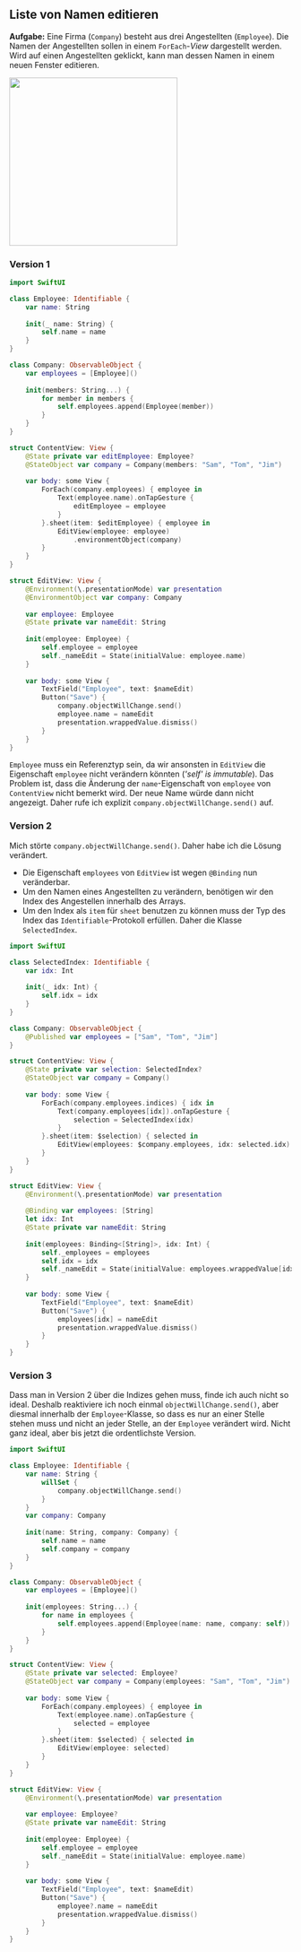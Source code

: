 ## Liste von Namen editieren

**Aufgabe:** Eine Firma (`Company`) besteht aus drei Angestellten (`Employee`). Die Namen der Angestellten sollen in einem `ForEach`-*View* dargestellt werden. Wird auf einen Angestellten geklickt, kann man dessen Namen in einem neuen Fenster editieren.

<img src="media/edit-list-of-employees.gif" width=300>

### Version 1

```swift
import SwiftUI

class Employee: Identifiable {
    var name: String
    
    init(_ name: String) {
        self.name = name
    }
}

class Company: ObservableObject {
    var employees = [Employee]()
    
    init(members: String...) {
        for member in members {
            self.employees.append(Employee(member))
        }
    }
}

struct ContentView: View {
    @State private var editEmployee: Employee?
    @StateObject var company = Company(members: "Sam", "Tom", "Jim")
    
    var body: some View {
        ForEach(company.employees) { employee in
            Text(employee.name).onTapGesture {
                editEmployee = employee
            }
        }.sheet(item: $editEmployee) { employee in
            EditView(employee: employee)
                .environmentObject(company)
        }
    }
}

struct EditView: View {
    @Environment(\.presentationMode) var presentation
    @EnvironmentObject var company: Company
    
    var employee: Employee
    @State private var nameEdit: String
    
    init(employee: Employee) {
        self.employee = employee
        self._nameEdit = State(initialValue: employee.name)
    }
    
    var body: some View {
        TextField("Employee", text: $nameEdit)
        Button("Save") {
            company.objectWillChange.send()
            employee.name = nameEdit
            presentation.wrappedValue.dismiss()
        }
    }
}
```

`Employee` muss ein Referenztyp sein, da wir ansonsten in `EditView` die Eigenschaft `employee` nicht verändern könnten (*'self' is immutable*). Das Problem ist, dass die Änderung der `name`-Eigenschaft von `employee` von `ContentView` nicht bemerkt wird. Der neue Name würde dann nicht angezeigt. Daher rufe ich explizit `company.objectWillChange.send()` auf.

### Version 2

Mich störte `company.objectWillChange.send()`. Daher habe ich die Lösung verändert. 
* Die Eigenschaft `employees` von `EditView` ist wegen `@Binding` nun veränderbar.
* Um den Namen eines Angestellten zu verändern, benötigen wir den Index des Angestellen innerhalb des Arrays.
* Um den Index als `item` für `sheet` benutzen zu können muss der Typ des Index das `Identifiable`-Protokoll erfüllen. Daher die Klasse `SelectedIndex`.

```swift
import SwiftUI

class SelectedIndex: Identifiable {
    var idx: Int
    
    init(_ idx: Int) {
        self.idx = idx
    }
}

class Company: ObservableObject {
    @Published var employees = ["Sam", "Tom", "Jim"]
}

struct ContentView: View {
    @State private var selection: SelectedIndex?
    @StateObject var company = Company()
    
    var body: some View {
        ForEach(company.employees.indices) { idx in
            Text(company.employees[idx]).onTapGesture {
                selection = SelectedIndex(idx)
            }
        }.sheet(item: $selection) { selected in
            EditView(employees: $company.employees, idx: selected.idx)
        }
    }
}

struct EditView: View {
    @Environment(\.presentationMode) var presentation
    
    @Binding var employees: [String]
    let idx: Int
    @State private var nameEdit: String
    
    init(employees: Binding<[String]>, idx: Int) {
        self._employees = employees
        self.idx = idx
        self._nameEdit = State(initialValue: employees.wrappedValue[idx])
    }
    
    var body: some View {
        TextField("Employee", text: $nameEdit)
        Button("Save") {
            employees[idx] = nameEdit
            presentation.wrappedValue.dismiss()
        }
    }
}
```

### Version 3

Dass man in Version 2 über die Indizes gehen muss, finde ich auch nicht so ideal. Deshalb reaktiviere ich noch einmal `objectWillChange.send()`, aber diesmal innerhalb der `Employee`-Klasse, so dass es nur an einer Stelle stehen muss und nicht an jeder Stelle, an der `Employee` verändert wird. Nicht ganz ideal, aber bis jetzt die ordentlichste Version.

```swift
import SwiftUI

class Employee: Identifiable {
    var name: String {
        willSet {
            company.objectWillChange.send()
        }
    }
    var company: Company
    
    init(name: String, company: Company) {
        self.name = name
        self.company = company
    }
}

class Company: ObservableObject {
    var employees = [Employee]()
    
    init(employees: String...) {
        for name in employees {
            self.employees.append(Employee(name: name, company: self))
        }
    }
}

struct ContentView: View {
    @State private var selected: Employee?
    @StateObject var company = Company(employees: "Sam", "Tom", "Jim")
    
    var body: some View {
        ForEach(company.employees) { employee in
            Text(employee.name).onTapGesture {
                selected = employee
            }
        }.sheet(item: $selected) { selected in
            EditView(employee: selected)
        }
    }
}

struct EditView: View {
    @Environment(\.presentationMode) var presentation
    
    var employee: Employee?
    @State private var nameEdit: String
    
    init(employee: Employee) {
        self.employee = employee
        self._nameEdit = State(initialValue: employee.name)
    }
    
    var body: some View {
        TextField("Employee", text: $nameEdit)
        Button("Save") {
            employee?.name = nameEdit
            presentation.wrappedValue.dismiss()
        }
    }
}
```

